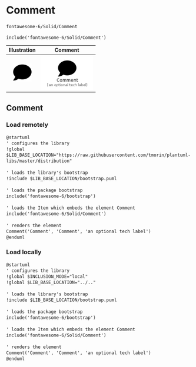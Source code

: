 # Comment


```text
fontawesome-6/Solid/Comment
```

```text
include('fontawesome-6/Solid/Comment')
```



| Illustration | Comment |
| :---: | :---: |
| ![illustration for Illustration](../../fontawesome-6/Solid/Comment.png) | ![illustration for Comment](../../fontawesome-6/Solid/Comment.Local.png) |




## Comment

### Load remotely
```plantuml
@startuml
' configures the library
!global $LIB_BASE_LOCATION="https://raw.githubusercontent.com/tmorin/plantuml-libs/master/distribution"

' loads the library's bootstrap
!include $LIB_BASE_LOCATION/bootstrap.puml

' loads the package bootstrap
include('fontawesome-6/bootstrap')

' loads the Item which embeds the element Comment
include('fontawesome-6/Solid/Comment')

' renders the element
Comment('Comment', 'Comment', 'an optional tech label')
@enduml
```

### Load locally
```plantuml
@startuml
' configures the library
!global $INCLUSION_MODE="local"
!global $LIB_BASE_LOCATION="../.."

' loads the library's bootstrap
!include $LIB_BASE_LOCATION/bootstrap.puml

' loads the package bootstrap
include('fontawesome-6/bootstrap')

' loads the Item which embeds the element Comment
include('fontawesome-6/Solid/Comment')

' renders the element
Comment('Comment', 'Comment', 'an optional tech label')
@enduml
```

